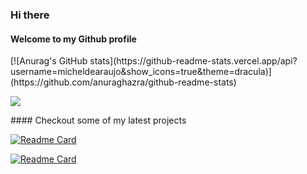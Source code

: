 ### Hi there
#### Welcome to my Github profile
<div>
[![Anurag's GitHub stats](https://github-readme-stats.vercel.app/api?username=micheldearaujo&show_icons=true&theme=dracula)](https://github.com/anuraghazra/github-readme-stats)

<a href="https://www.linkedin.com/in/michel-de-ara%C3%BAjo-947377197/" target="_blank"><img src="https://img.shields.io/badge/-LinkedIn-%230077B5?style=for-the-badge&logo=linkedin&logoColor=white" target="_blank"></a> 
</div>

<div>
#### Checkout some of my latest projects

[![Readme Card](https://github-readme-stats.vercel.app/api/pin/?username=micheldearaujo&repo=DeforestationDetector&theme=dracula)](https://github.com/micheldearaujo/DeforestationDectetor)

[![Readme Card](https://github-readme-stats.vercel.app/api/pin/?username=micheldearaujo&repo=ExploringCovid&theme=dracula)](https://github.com/micheldearaujo/ExploringCovid)
</div>


<!--
### Hi there 👋
**micheldearaujo/micheldearaujo** is a ✨ _special_ ✨ repository because its `README.md` (this file) appears on your GitHub profile.

Here are some ideas to get you started:

- 🔭 I’m currently working on ...
- 🌱 I’m currently learning ...
- 👯 I’m looking to collaborate on ...
- 🤔 I’m looking for help with ...
- 💬 Ask me about ...
- 📫 How to reach me: ...
- 😄 Pronouns: ...
- ⚡ Fun fact: ...
-->
